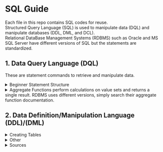 # **SQL Guide**
Each file in this repo contains SQL codes for reuse. <br />
Structured Query Language (SQL) is used to manipulate data (DQL) and manipulate databases (DDL, DML, and DCL). <br />
Relational DataBase Management Systems (RDBMS) such as Oracle and MS SQL Server have different versions of SQL but the statements are standardized. 

## 1. Data Query Language (DQL) 
These are statement commands to retrieve and manipulate data.
<details>
  <summary>Beginner Statement Structure</summary> 

> `SELECT` *Column(s)* `AS` *RenamedColumn(s)*
>
> `FROM` *Table*
>
>
> `JOIN(S)`
>>
>> `INNER JOIN` *TableName2* `AS` *TableNameAbbr2* `ON` *TableNameAbbr1.IDColumnName* `=` *TableNameAbbr2.IDColumnName*
>>
>> `LEFT JOIN`
>>
>> `RIGHT JOIN`
>
> `ORDER BY` Sorts the results based on specified criteria
> 
> `WHERE` Filters rows based on specified conditions. Often uses operators 
>> (*Operators are `=`, `>=` Greater than or equal to, `<` Less than, `<>` Not Equal, `AND` multiple conditions `BETWEEN` a range, `LIKE` Search for Patterns, `IN` Specify desired values*)
> (*Conditions for strings/text use wildcards `%` represents zero or multiple characters `_` represents a single character*)
> Limit commands *limit* the number of rows returned. Ex: `TOP` `LIMIT`
</details>

<details>
  <summary>Aggregate Functions perform calculations on value sets and returns a single result. RDBMS uses different versions, simply search their aggregate function documentation.</summary>
<br />
very 

> `GROUP BY` 
> Examples include `SUM()` `AVG()` `MIN()` `MAX()` `COUNT()` `GROUP_CONCAT()()` `STDEV() / STDEV_SAMP() / STDEV_POP()` `VAR()` `COUNT()` `COUNT()`
>
> `GETDATE()` Autofill rows for a Date Column.
> 
> `DISTINCT` Removes duplicate records from a column.

</details>

## 2. Data Definition/Manipulation Language (DDL)/(DML)
<details>
  <summary>Creating Tables</summary>
Manipulate the database tables. Commands to add, modify, and delete data in tables. Create a data table from scratch and manage the engine

- Create a new table: `CREATE TABLE();` *ColumnName1 DataType(CharAmnt)*
> *It is good practice to have the first column be ID*: `PRIMARY KEY` `IDENTITY(1,1),`
- Created indexes on columns to retrieve data quickly from db `CREATE UNIQUE INDEX` *index_name* `ON` *table_name (column1, column2, ...)*; `DROP INDEX` *index_name ON table_name*;
- Change row values in a column: `UPDATE` *TableName* `SET` *ColumnName1 = Condition*;
- Add columns to a table: `ALTER TABLE` *TableName* `ADD` *NewColumnName DataType(CharAmnt)*
- > *With multiple tables, it is good practice to have foreign Keys on ID columns*: `ALTER TABLE` *TableName* `ADD` `FOREIGN KEY()` *NewColumnName* `REFERENCES` *TableName(IDColumn)*
- Add rows to a table `INSERT INTO` *TableName (ColumnName1,ColumnName1, etc)* `VALUES();`
- Delete row values from a table, but doesn't delete the table structure: `DELETE` *TableName*; 
- Deletes a table from the db: `DROP TABLE` *TableName*; 
- CREATE INDEX: Create an index on a table.
- DROP INDEX: Delete an index from the database. 
- TRUNCATE TABLE: Removes all records from a table in a database, but keeps the table and structure in place.
</details>

<details>
  <summary>Other</summary>
## 3. Database Control Language (DCL)
- GRANT: Give privileges to database users.
- REVOKE: Take back privileges from database users.

## 4. Transaction Control Language (TCL):
- COMMIT: Save changes made during the current transaction.
- ROLLBACK: Undo changes made during the current transaction.
- SAVEPOINT: Set a point within a transaction to which you can later roll back.

## 5. Schema Manipulation Language (SML):
- CREATE SCHEMA: Create a new schema.
- ALTER SCHEMA: Modify an existing schema.
- DROP SCHEMA: Delete a schema from the database.

## 7. Other Commands:
- USE: Select a particular database.
- SHOW: Display information about the database.
- DESCRIBE: Show the structure of a table.
- SET: Set or change settings of the SQL environment.

</details>

<details>
  <summary>Sources</summary>

### 😤📺 Youtube University - Check out their channels! 

<!-- Comment -->
Learn Beginner SQL w/ Joey Blue: https://www.youtube.com/@joeyblue1/playlists
Intermediate & Advanced SQL - https://www.youtube.com/channel/UC7cs8q-gJRlGwj4A8OmCmXg/playlists
SQL Engine and Interview Q&A - https://www.youtube.com/c/Csharp-video-tutorialsBlogspot/playlists
Learn how the SQL Server Engine works w/ Brent Ozar - https://www.youtube.com/watch?v=fERXOywBhlA
Joe Celko
<!-- Comment -->
https://learnsql.com/blog/standard-sql-functions-cheat-sheet/standard-sql-functions-cheat-sheet-a4.pdf
https://www.youtube.com/watch?v=9Pzj7Aj25lw&list=PLD20298E653A970F8

</details>
